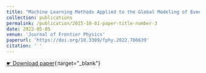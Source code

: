 ```yaml
---
title: "Machine Learning Methods Applied to the Global Modeling of Event-Driven Pitch Angle Diffusion Coefficients During High Speed Streams"
collection: publications
permalink: /publication/2015-10-01-paper-title-number-3
date: 2022-05-05
venue: 'Journal of Frontier Physics'
paperurl: 'https://doi.org/10.3389/fphy.2022.786639'
citation: ' '
---
```


[&#9755; Download paper](https://doi.org/10.3389/fphy.2022.786639){:target="_blank"}
